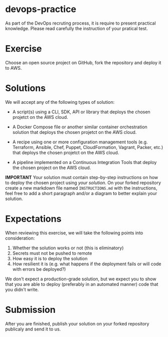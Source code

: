 # devops-practice

As part of the DevOps recruting process, it is require to present practical knowledge. Please read carefully the instruction of your pratical test.


# Exercise

Choose an open source project on GitHub, fork the repository and deploy it to AWS.

# Solutions

We will accept any of the following types of solution:

- A script(s) using a CLI, SDK, API or library that deploys the chosen projetct on the AWS cloud.

- A Docker Compose file or another similar container orchestration solution that deploys the chosen projetct on the AWS cloud.

- A recipe using one or more configuration management tools (e.g. Terraform, Ansible, Chef, Puppet, CloudFormation, Vagrant, Packer, etc.) that deploys the chosen projetct on the AWS cloud.

- A pipeline implemented on a Continuous Integration Tools that deploy the chosen project on the AWS cloud.

**IMPORTANT** Your solution must contain step-by-step instructions on how to deploy the chosen project using _your solution_. On your forked repository create a new markdown file named `INSTRUCTIONS.md` with the instructions, feel free to add a short paragraph and/or a diagram to better explain your solution.

# Expectations

When reviewing this exercise, we will take the following points into consideration:

1. Whether the solution works or not (this is eliminatory) 
2. Secrets must not be pushed to remote
3. How easy it is to deploy the solution
4. How resilient it is (e.g. what happens if the deployment fails or will code with errors be deployed?)

We don't expect a production-grade solution, but we expect you to show that you are able to deploy (preferably in an automated manner) code that you didn't write.

# Submission

After you are finished, publish your solution on your forked repository publicaly and send it to us.
